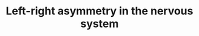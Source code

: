 ---
annotations:
- id: CL:0000540
  parent: animal cell
  type: Cell Type Ontology
  value: neuron
authors:
- Kyook
- MaintBot
- DeSl
- Eweitz
description: '"A model for the role of NSY-7 in establishment and maintenance of stable
  AWC chemosensory neuron subtypes. See the text for details."'
last-edited: 2021-05-26
organisms:
- Caenorhabditis elegans
redirect_from:
- /index.php/Pathway:WP2229
- /instance/WP2229
- /instance/WP2229_rr118270
revision: r118270
schema-jsonld:
- '@context': https://schema.org/
  '@id': https://wikipathways.github.io/pathways/WP2229.html
  '@type': Dataset
  creator:
    '@type': Organization
    name: WikiPathways
  description: '"A model for the role of NSY-7 in establishment and maintenance of
    stable AWC chemosensory neuron subtypes. See the text for details."'
  keywords:
  - NSY-4
  - NSY-5
  - NSY-7
  - SRSX-3
  - STR-2
  - unstable STR-2
  license: CC0
  name: Left-right asymmetry in the nervous system
seo: CreativeWork
title: Left-right asymmetry in the nervous system
wpid: WP2229
---